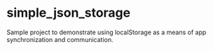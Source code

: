 simple_json_storage
===================

Sample project to demonstrate using localStorage as a means of app synchronization and communication.

